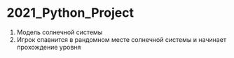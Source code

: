 # 2021_Python_Project
1) Модель солнечной системы
2) Игрок спавнится в рандомном месте солнечной системы и начинает прохождение уровня

